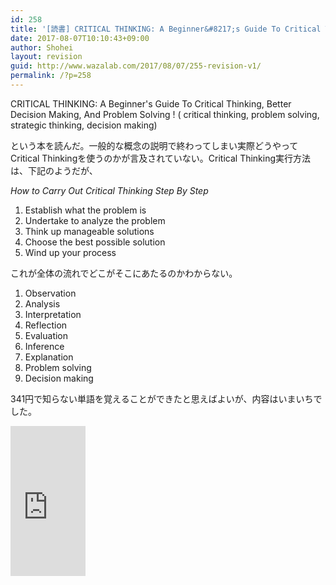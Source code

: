 ```yaml
---
id: 258
title: '[読書] CRITICAL THINKING: A Beginner&#8217;s Guide To Critical Thinking, Better Decision Making, And Problem Solving !'
date: 2017-08-07T10:10:43+09:00
author: Shohei
layout: revision
guid: http://www.wazalab.com/2017/08/07/255-revision-v1/
permalink: /?p=258
---
```

CRITICAL THINKING: A Beginner's Guide To Critical Thinking, Better Decision Making, And Problem Solving ! ( critical thinking, problem solving, strategic thinking, decision making) 

という本を読んだ。一般的な概念の説明で終わってしまい実際どうやってCritical Thinkingを使うのかが言及されていない。Critical Thinking実行方法は、下記のようだが、

*How to Carry Out Critical Thinking Step By Step*

1. Establish what the problem is
2. Undertake to analyze the problem
3. Think up manageable solutions
4. Choose the best possible solution
5. Wind up your process


これが全体の流れでどこがそこにあたるのかわからない。

1. Observation  
2. Analysis  
3. Interpretation  
4. Reflection  
5. Evaluation  
6. Inference  
7. Explanation  
8. Problem solving  
9. Decision making  

341円で知らない単語を覚えることができたと思えばよいが、内容はいまいちでした。


<iframe style="width:120px;height:240px;" marginwidth="0" marginheight="0" scrolling="no" frameborder="0" src="https://rcm-fe.amazon-adsystem.com/e/cm?ref=qf_sp_asin_til&t=suisentoshojp-22&m=amazon&o=9&p=8&l=as1&IS2=1&detail=1&asins=B01N5XAX9R&linkId=76ef5ef8fb5204bdce7633b11f468d0d&bc1=ffffff&lt1=_top&fc1=333333&lc1=0066c0&bg1=ffffff&f=ifr">
    </iframe>